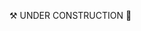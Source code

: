 

<!--
**favalosdev/favalosdev** is a ✨ _special_ ✨ repository because its `README.md` (this file) appears on your GitHub profile.

Here are some ideas to get you started:

- 🔭 I’m currently working on ...
- 🌱 I’m currently learning ...
- 👯 I’m looking to collaborate on ...
- 🤔 I’m looking for help with ...
- 💬 Ask me about ...
- 📫 How to reach me: ...
- 😄 Pronouns: ...
- ⚡ Fun fact: ...

### Hi there 👋

- 🔭 I’m currently bootstrapping my career on AI Safety, hoping to replicate some relevant ML papers
- 🌱 I’m currently learning about Transformers, Mechanistic Interpretability, Scalable Oversight, Eliciting Latent Knowledge and Digital Sentience
- 👯 I’m looking to collaborate on interesting projects in the area of AI Safety or just ML in general. Web development-wise, I'm looking for volunteers that can help me setting up the webpage for Effective Altruism Colombia
- 💬 Ask me about... anything! I'm a fast learner and a jack of all trades. My areas of "expertise", though, are Deep Learning & Web Development
- 📫 How to reach me: via e-mail (which is already listed on my GitHub profile).
- ⚡ Fun fact: did you know that if we multiply the number of arms of all the people that live on Earth, the result would be 0?
-->

⚒️ UNDER CONSTRUCTION 🚧
